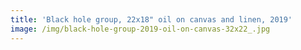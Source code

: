 ```yaml
---
title: 'Black hole group, 22x18" oil on canvas and linen, 2019'
image: /img/black-hole-group-2019-oil-on-canvas-32x22_.jpg
---
```


